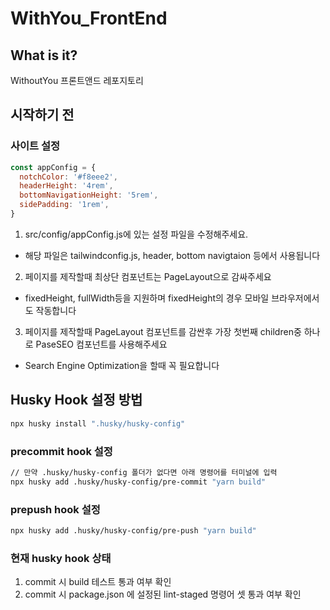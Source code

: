 # WithYou_FrontEnd

## What is it?

WithoutYou 프론트앤드 레포지토리

## 시작하기 전

### 사이트 설정

```js
const appConfig = {
  notchColor: '#f8eee2',
  headerHeight: '4rem',
  bottomNavigationHeight: '5rem',
  sidePadding: '1rem',
}
```

1. src/config/appConfig.js에 있는 설정 파일을 수정해주세요.

- 해당 파일은 tailwindconfig.js, header, bottom navigtaion 등에서 사용됩니다

2. 페이지를 제작할때 최상단 컴포넌트는 PageLayout으로 감싸주세요

- fixedHeight, fullWidth등을 지원하며 fixedHeight의 경우 모바일 브라우저에서도 작동합니다

3. 페이지를 제작할때 PageLayout 컴포넌트를 감싼후 가장 첫번째 children중 하나로 PaseSEO 컴포넌트를 사용해주세요

- Search Engine Optimization을 할때 꼭 필요합니다

## Husky Hook 설정 방법

```bash
npx husky install ".husky/husky-config"
```

### precommit hook 설정

```bash
// 만약 .husky/husky-config 폴더가 없다면 아래 명령어를 터미널에 입력
npx husky add .husky/husky-config/pre-commit "yarn build"
```

### prepush hook 설정

```bash
npx husky add .husky/husky-config/pre-push "yarn build"
```

### 현재 husky hook 상태

1. commit 시 build 테스트 통과 여부 확인
2. commit 시 package.json 에 설정된 lint-staged 명령어 셋 통과 여부 확인
